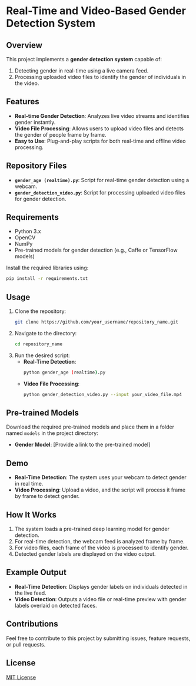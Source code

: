 # Real-Time and Video-Based Gender Detection System

## Overview
This project implements a **gender detection system** capable of:
1. Detecting gender in real-time using a live camera feed.
2. Processing uploaded video files to identify the gender of individuals in the video.

## Features
- **Real-time Gender Detection**: Analyzes live video streams and identifies gender instantly.
- **Video File Processing**: Allows users to upload video files and detects the gender of people frame by frame.
- **Easy to Use**: Plug-and-play scripts for both real-time and offline video processing.

## Repository Files
- **`gender_age (realtime).py`**: Script for real-time gender detection using a webcam.
- **`gender_detection_video.py`**: Script for processing uploaded video files for gender detection.

## Requirements
- Python 3.x
- OpenCV
- NumPy
- Pre-trained models for gender detection (e.g., Caffe or TensorFlow models)

Install the required libraries using:
```bash
pip install -r requirements.txt
```

## Usage
1. Clone the repository:
   ```bash
   git clone https://github.com/your_username/repository_name.git
   ```
2. Navigate to the directory:
   ```bash
   cd repository_name
   ```
3. Run the desired script:
   - **Real-Time Detection**:
     ```bash
     python gender_age (realtime).py
     ```
   - **Video File Processing**:
     ```bash
     python gender_detection_video.py --input your_video_file.mp4
     ```

## Pre-trained Models
Download the required pre-trained models and place them in a folder named `models` in the project directory:
- **Gender Model**: [Provide a link to the pre-trained model]

## Demo
- **Real-Time Detection**: The system uses your webcam to detect gender in real time.
- **Video Processing**: Upload a video, and the script will process it frame by frame to detect gender.

## How It Works
1. The system loads a pre-trained deep learning model for gender detection.
2. For real-time detection, the webcam feed is analyzed frame by frame.
3. For video files, each frame of the video is processed to identify gender.
4. Detected gender labels are displayed on the video output.

## Example Output
- **Real-Time Detection**: 
  Displays gender labels on individuals detected in the live feed.
- **Video Detection**: 
  Outputs a video file or real-time preview with gender labels overlaid on detected faces.

## Contributions
Feel free to contribute to this project by submitting issues, feature requests, or pull requests.

## License
[MIT License](LICENSE)
